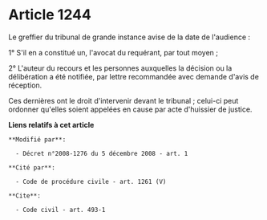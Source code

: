 # Article 1244

Le greffier du tribunal de grande instance avise de la date de l'audience : 

1° S'il en a constitué un, l'avocat du requérant, par tout moyen ; 

2° L'auteur du recours et les personnes auxquelles la décision ou la délibération a été notifiée, par lettre recommandée avec
demande d'avis de réception. 

Ces dernières ont le droit d'intervenir devant le tribunal ; celui-ci peut ordonner qu'elles soient appelées en cause par
acte d'huissier de justice.

**Liens relatifs à cet article**

	**Modifié par**:

	  - Décret n°2008-1276 du 5 décembre 2008 - art. 1

	**Cité par**:

	  - Code de procédure civile - art. 1261 (V)

	**Cite**:

	  - Code civil - art. 493-1
